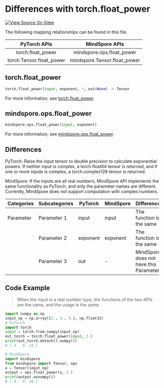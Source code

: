 # Differences with torch.float_power

[![View Source On Gitee](https://mindspore-website.obs.cn-north-4.myhuaweicloud.com/website-images/r2.4.10/resource/_static/logo_source_en.svg)](https://gitee.com/mindspore/docs/blob/r2.4.10/docs/mindspore/source_en/note/api_mapping/pytorch_diff/float_power.md)

The following mapping relationships can be found in this file.

|     PyTorch APIs      |      MindSpore APIs       |
| :-------------------: | :-----------------------: |
|   torch.float_power    |   mindspore.ops.float_power    |
|    torch.Tensor.float_power   |  mindspore.Tensor.float_power   |

## torch.float_power

```python
torch.float_power(input, exponent, *, out=None) -> Tensor
```

For more information, see [torch.float_power](https://pytorch.org/docs/1.8.1/generated/torch.float_power.html).

## mindspore.ops.float_power

```python
mindspore.ops.float_power(input, exponent)
```

For more information, see [mindspore.ops.float_power](https://mindspore.cn/docs/en/r2.4.10/api_python/ops/mindspore.ops.float_power.html#mindspore.ops.float_power).

## Differences

PyTorch: Raise the input tensor to double precision to calculate exponential powers. If neither input is complex, a torch.float64 tensor is returned, and if one or more inputs is complex, a torch.complex128 tensor is returned.

MindSpore: If the inputs are all real numbers, MindSpore API implements the same functionality as PyTorch, and only the parameter names are different. Currently, MindSpore does not support computation with complex numbers.

| Categories | Subcategories | PyTorch | MindSpore | Differences       |
| ---- | ----- | ------- | --------- | -------------------- |
|Parameter | Parameter 1 | input   | input | The function is the same |
|      | Parameter 2 | exponent | exponent | The function is the same |
|      | Parameter 3 | out     | -         | MindSpore does not have this Parameter      |

## Code Example

> When the input is a real number type, the functions of the two APIs are the same, and the usage is the same.

```python
import numpy as np
input_np = np.array([2., 3., 4.], np.float32)
# PyTorch
import torch
input = torch.from_numpy(input_np)
out_torch = torch.float_power(input, 2.)
print(out_torch.detach().numpy())
# [ 4.  9. 16.]

# MindSpore
import mindspore
from mindspore import Tensor, ops
x = Tensor(input_np)
output = ops.float_power(x, 2.)
print(output.asnumpy())
# [ 4.  9. 16.]
```
